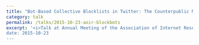 ```yaml
---
title: "Bot-Based Collective Blocklists in Twitter: The Counterpublic Moderation of a Privately-Owned Networked Public Space"
category: talk
permalink: /talks/2015-10-23-aoir-blockbots
excerpt: '<i>Talk at Annual Meeting of the Association of Internet Researchers (AoIR), 2015-10-23</i><br/>
date: 2015-10-23
---
```

